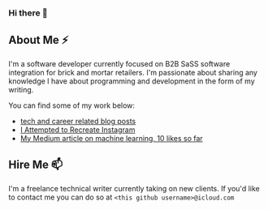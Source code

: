 ### Hi there 👋

<!--
**violetguos/violetguos** is a ✨ _special_ ✨ repository because its `README.md` (this file) appears on your GitHub profile.

Here are some ideas to get you started:

- 🔭 I’m currently working on ...
- 🌱 I’m currently learning ...
- 👯 I’m looking to collaborate on ...
- 🤔 I’m looking for help with ...
- 💬 Ask me about ...
- 📫 How to reach me: ...
- 😄 Pronouns: ...
- ⚡ Fun fact: ...
-->

## About Me ⚡
I'm a software developer currently focused on B2B SaSS software integration for brick and mortar retailers. I'm passionate about sharing any knowledge I have about programming and development in the form of my writing. 

You can find some of my work below:
- [tech and career related blog posts](https://violetguos.github.io/blog)
- [I Attempted to Recreate Instagram](https://violetguo.substack.com/p/i-attempted-to-recreate-instagram)
- [My Medium article on machine learning, 10 likes so far](https://medium.com/@violetguo/how-to-structure-your-machine-learning-code-repository-8cb81ffc1c98)


## Hire Me 📫
I'm a freelance technical writer currently taking on new clients. If you'd like to contact me you can do so at `<this github username>@icloud.com`

